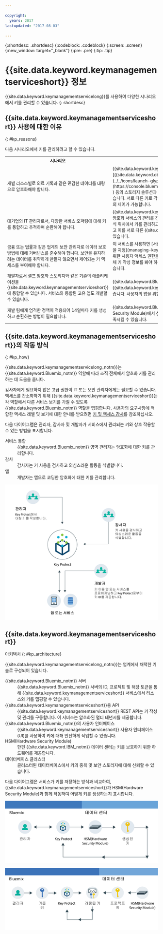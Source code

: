 ```yaml
---

copyright:
  years: 2017
lastupdated: "2017-08-03"

---
```


{:shortdesc: .shortdesc}
{:codeblock: .codeblock}
{:screen: .screen}
{:new_window: target="_blank"}
{:pre: .pre}
{:tip: .tip}

# {{site.data.keyword.keymanagementserviceshort}} 정보

{{site.data.keyword.keymanagementservicelong}}를 사용하여 다양한 시나리오에서 키를 관리할 수 있습니다.
{: shortdesc}

## {{site.data.keyword.keymanagementserviceshort}} 사용에 대한 이유
{: #kp_reasons}

다음 시나리오에서 키를 관리하려고 할 수 있습니다.

<table>
  <tr>
    <th>시나리오</th>
    <th>이유</th>
  </tr>
  <tr>
    <td>개별 리소스별로 의료 기록과 같은 민감한 데이터를 대량으로 암호화해야 합니다. </td>
    <td>{{site.data.keyword.keymanagementserviceshort}} 서비스를 [{{site.data.keyword.objectstorageshort}} ![외부 링크 아이콘](../../icons/launch-glyph.svg "외부 링크 아이콘")](https://console.bluemix.net/docs/services/ObjectStorage/index.html ) 등의 스토리지 솔루션과 통합하여 클라우드에 보관된 데이터를 암호화할 수 있습니다. 서로 다른 키로 각 문서를 보호할 수 있으므로 데이터에 대한 세부 단위의 제어가 가능합니다. </td>
  </tr>
  <tr>
    <td>대기업의 IT 관리자로서, 다양한 서비스 오퍼링에 대해 키를 통합하고 추적하며 순환해야 합니다. </td>
    <td>{{site.data.keyword.keymanagementserviceshort}}
인터페이스는 여러 암호화 서비스의 관리를 간소화합니다. 이 서비스를 사용하면 하나의
중앙 집중식 위치에서 키를 관리하고 정렬할 수 있습니다. 또는 프로젝트별로 키를 분리하고 이를 서로 다른
{{site.data.keyword.Bluemix_short}} 영역에 보관할 수 있습니다. </td>
  </tr>
  <tr>
    <td>금융 또는 법률과 같은 업계의 보안 관리자로 데이터 보호 방법에 대해 거버넌스를 준수해야 합니다. 보안을 유지하려는 데이터를 취약하게 만들지 않으면서 제어되는 키 액세스를 부여해야 합니다. </td>
    <td>이 서비스를 사용하면 [서로 다른 {{site.data.keyword.Bluemix_notm}} 역할을 지정](managing-keys.html#viewkeyassignments)하여 키를 관리하기 위한 사용자 액세스 권한을 제어할 수 있습니다. 예를 들어, 키 자료를 보지 않은 채 키 작성 정보를 봐야 하는 사용자에게 읽기 전용 액세스 권한을 부여할 수 있습니다. </td>
  <tr>
    <td>개발자로서 셀프 암호화 스토리지와 같은 기존의 애플리케이션을 {{site.data.keyword.keymanagementserviceshort}}에 통합할 수 있습니다. 서비스와 통합된 고유 앱도 개발할 수 있습니다.</td>
    <td>{{site.data.keyword.Bluemix_notm}}의 앱이나 외부 앱을 {{site.data.keyword.keymanagementserviceshort}} API와 통합할 수 있습니다. 사용자의 앱을 위한 기존의 자체 키를 사용할 수 있습니다. </td>
  </tr>
  <tr>
    <td>개발 팀에게 엄격한 정책이 적용되어 14일마다 키를 생성하고 순환하는 방법이 필요합니다. </td>
    <td>{{site.data.keyword.Bluemix_notm}}를 사용하면 HSM(Hardware Security Module)에서 신속하게 키를 생성하여 지속적인 보안 요구사항을 충족시킬 수 있습니다. </td>
  </tr>
</table>

## {{site.data.keyword.keymanagementserviceshort}}의 작동 방식
{: #kp_how}

{{site.data.keyword.keymanagementservicelong_notm}}는
{{site.data.keyword.Bluemix_notm}} 역할에 따라 조직 전체에서 암호화 키를 관리하는 데 도움을 줍니다.

감사자에게 필요하지 않은 고급 권한이
IT 또는 보안 관리자에게는 필요할 수 있습니다. 액세스를 간소화하기 위해 {{site.data.keyword.keymanagementserviceshort}}는
각 역할에서 다른 서비스 보기를 가질 수 있도록 {{site.data.keyword.Bluemix_notm}} 역할을 맵핑합니다.
사용자의 요구사항에 적합한 액세스 레벨 및 보기에 대한 안내를 받으려면 [키 및 액세스 감사](managing-keys.html#viewkeyassignments)를 참조하십시오.

다음 다이어그램은 관리자, 감사자 및 개발자가 서비스에서 관리되는 키와 상호 작용할 수 있는 방법을 표시합니다.

<dl>
  <dt>서비스 통합</dt>
    <dd>{{site.data.keyword.Bluemix_notm}} 영역 관리자는
암호화에 대한 키를 관리합니다. </dd>
  <dt>감사</dt>
    <dd>감사자는 키 사용을 검사하고 의심스러운 활동을 식별합니다. </dd>
  <dt>앱</dt>
    <dd>개발자는 앱으로 코딩한 암호화에 대한 키를 관리합니다. </dd>
</dl>

![다이어그램은 이전 정의 목록에서 설명한 것과 동일한 컴포넌트를 보여줍니다. ](images/keys-use-cases.png)

## {{site.data.keyword.keymanagementserviceshort}}
아키텍처
{: #kp_architecture}

{{site.data.keyword.keymanagementservicelong_notm}}는 업계에서 채택한 기술로 구성되어 있습니다.

<dl>
  <dt>{{site.data.keyword.Bluemix_notm}} 서버</dt>
    <dd>{{site.data.keyword.Bluemix_notm}} 서버의 ID, 프로젝트 및 해당 토큰을 통해 {{site.data.keyword.keymanagementserviceshort}} 서비스에서 리소스와 키를
맵핑할 수 있습니다.</dd>
  <dt>{{site.data.keyword.keymanagementserviceshort}}용 API</dt>
    <dd>{{site.data.keyword.keymanagementserviceshort}} REST API는
키 작성 및 관리를 구동합니다. 이 서비스는 암호화된 멀티 테넌시를 제공합니다.</dd>
  <dt>{{site.data.keyword.Bluemix_notm}}의 사용자 인터페이스</dt>
    <dd>{{site.data.keyword.keymanagementserviceshort}} 사용자
인터페이스(UI)를 사용하여 키에 대해 안전하게 작업할 수 있습니다.</dd>
  <dt>HSM(Hardware Security Module)</dt>
    <dd>한편 {{site.data.keyword.IBM_notm}} 데이터 센터는 키를 보호하기 위한 하드웨어를 제공합니다. </dd>
  <dt>데이터베이스 클러스터</dt>
    <dd>클러스터된 데이터베이스에서 키의 중복 및 보안 스토리지에 대해 신뢰할 수 있습니다. </dd>
</dl>

다음 다이어그램은 서비스가 키를 저장하는 방식과 비교하여,
{{site.data.keyword.keymanagementserviceshort}}가
HSM(Hardware Security Module)과 함께 작동하여 어떻게 키를 생성하는지 표시합니다.

![다이어그램은 키의 생성 방법을 보여줍니다.](images/generated-key.png)

![다이어그램은 기존 키의 저장 방법을 보여줍니다.](images/stored-key.png)
